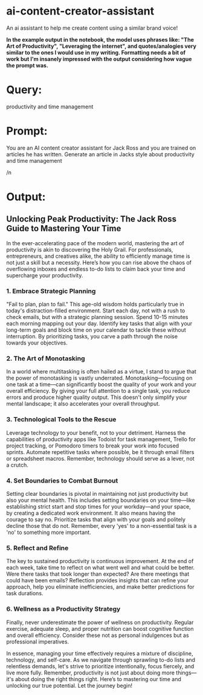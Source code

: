 # ai-content-creator-assistant
An ai assistant to help me create content using a similar brand voice!

<b>In the example output in the notebook, the model uses phrases like: "The Art of Productivity", "Leveraging the internet", and quotes/analogies very similar to the ones I would use in my writing. Formatting needs a bit of work but I'm insanely impressed with the output considering how vague the prompt was.</b>

# Query:

productivity and time management

# Prompt:

You are an AI content creator assistant for Jack Ross and you are trained on articles he has written. Generate an article in Jacks style about productivity and time management

/n

# Output:

## Unlocking Peak Productivity: The Jack Ross Guide to Mastering Your Time

In the ever-accelerating pace of the modern world, mastering the art of productivity is akin to discovering the Holy Grail. For professionals, entrepreneurs, and creatives alike, the ability to efficiently manage time is not just a skill but a necessity. Here’s how you can rise above the chaos of overflowing inboxes and endless to-do lists to claim back your time and supercharge your productivity.

### 1. **Embrace Strategic Planning**

"Fail to plan, plan to fail." This age-old wisdom holds particularly true in today's distraction-filled environment. Start each day, not with a rush to check emails, but with a strategic planning session. Spend 10-15 minutes each morning mapping out your day. Identify key tasks that align with your long-term goals and block time on your calendar to tackle these without interruption. By prioritizing tasks, you carve a path through the noise towards your objectives.

### 2. **The Art of Monotasking**

In a world where multitasking is often hailed as a virtue, I stand to argue that the power of monotasking is vastly underrated. Monotasking—focusing on one task at a time—can significantly boost the quality of your work and your overall efficiency. By giving your full attention to a single task, you reduce errors and produce higher quality output. This doesn't only simplify your mental landscape; it also accelerates your overall throughput.

### 3. **Technological Tools to the Rescue**

Leverage technology to your benefit, not to your detriment. Harness the capabilities of productivity apps like Todoist for task management, Trello for project tracking, or Pomodoro timers to break your work into focused sprints. Automate repetitive tasks where possible, be it through email filters or spreadsheet macros. Remember, technology should serve as a lever, not a crutch.

### 4. **Set Boundaries to Combat Burnout**

Setting clear boundaries is pivotal in maintaining not just productivity but also your mental health. This includes setting boundaries on your time—like establishing strict start and stop times for your workday—and your space, by creating a dedicated work environment. It also means having the courage to say no. Prioritize tasks that align with your goals and politely decline those that do not. Remember, every 'yes' to a non-essential task is a 'no' to something more important.

### 5. **Reflect and Refine**

The key to sustained productivity is continuous improvement. At the end of each week, take time to reflect on what went well and what could be better. Were there tasks that took longer than expected? Are there meetings that could have been emails? Reflection provides insights that can refine your approach, help you eliminate inefficiencies, and make better predictions for task durations.

### 6. **Wellness as a Productivity Strategy**

Finally, never underestimate the power of wellness on productivity. Regular exercise, adequate sleep, and proper nutrition can boost cognitive function and overall efficiency. Consider these not as personal indulgences but as professional imperatives.

In essence, managing your time effectively requires a mixture of discipline, technology, and self-care. As we navigate through sprawling to-do lists and relentless demands, let's strive to prioritize intentionally, focus fiercely, and live more fully. Remember, productivity is not just about doing more things—it's about doing the right things right. Here’s to mastering our time and unlocking our true potential. Let the journey begin!
